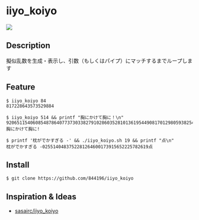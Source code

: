 # iiyo_koiyo
![](https://farm4.staticflickr.com/3949/15669994221_56c7eaec8d_o.png)

## Description
擬似乱数を生成・表示し、引数（もしくはパイプ）にマッチするまでループします

## Feature
```
$ iiyo_koiyo 84
817228643573529884
```
<!-- -->
```
$ iiyo_koiyo 514 && printf "胸にかけて胸に！\n"
920651154060854878640773730338279102860352810136195449081701298059382549488035312121631992874299962355764132781335462334095014934482478336780125425778705869917866437196766888041464125220884749140311038250454647162113552860337117656225479158318049236514胸にかけて胸に!
```
<!-- -->
```
$ printf '枕がでかすぎる -' && ./iiyo_koiyo.sh 19 && printf "点\n"
枕がでかすぎる -0255140483752281264600173915652225782619点
```

## Install
```
$ git clone https://github.com/844196/iiyo_koiyo
```

## Inspiration & Ideas

- [sasairc/iiyo_koiyo](https://github.com/sasairc/iiyo_koiyo)
